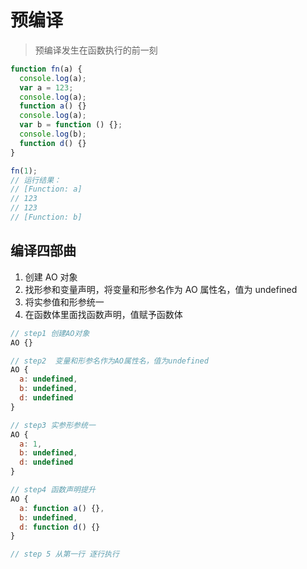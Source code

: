 # 预编译

> 预编译发生在函数执行的前一刻

```javascript
function fn(a) {
  console.log(a);
  var a = 123;
  console.log(a);
  function a() {}
  console.log(a);
  var b = function () {};
  console.log(b);
  function d() {}
}

fn(1);
// 运行结果：
// [Function: a]
// 123
// 123
// [Function: b]
```

## 编译四部曲

1. 创建 AO 对象
2. 找形参和变量声明，将变量和形参名作为 AO 属性名，值为 undefined
3. 将实参值和形参统一
4. 在函数体里面找函数声明，值赋予函数体

```javascript
// step1 创建AO对象
AO {}

// step2  变量和形参名作为AO属性名，值为undefined
AO {
  a: undefined,
  b: undefined,
  d: undefined
}

// step3 实参形参统一
AO {
  a: 1,
  b: undefined,
  d: undefined
}

// step4 函数声明提升
AO {
  a: function a() {},
  b: undefined,
  d: function d() {}
}

// step 5 从第一行 逐行执行
```
